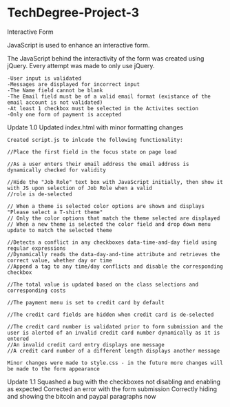# TechDegree-Project-3
 Interactive Form

JavaScript is used to enhance an interactive form.

The JavaScript behind the interactivity of the form was created using jQuery.  Every attempt was made to only use jQuery.
    
    -User input is validated
    -Messages are displayed for incorrect input
    -The Name field cannot be blank
    -The Email field must be of a valid email format (existance of the email account is not validated)
    -At least 1 checkbox must be selected in the Activites section
    -Only one form of payment is accepted

Update 1.0
    Updated index.html with minor formatting changes
    
    Created script.js to inlcude the following functionality:
    
    //Place the first field in the focus state on page load
    
    //As a user enters their email address the email address is dynamically checked for validity
    
    //Hide the "Job Role" text box with JavaScript initially, then show it with JS upon selection of Job Role when a valid
    //role is de-selected
    
    // When a theme is selected color options are shown and displays "Please select a T-shirt theme"
    // Only the color options that match the theme selected are displayed
    // When a new theme is selected the color field and drop down menu update to match the selected theme
    
    //Detects a conflict in any checkboxes data-time-and-day field using regular expressions
    //Dynamically reads the data-day-and-time attribute and retrieves the correct value, whether day or time
    //Append a tag to any time/day conflicts and disable the corresponding checkbox
    
    //The total value is updated based on the class selections and corresponding costs
    
    //The payment menu is set to credit card by default
    
    //The credit card fields are hidden when credit card is de-selected
    
    //The credit card number is validated prior to form submission and the user is alerted of an invalid credit card number dynamically as it is entered
    //An invalid credit card entry displays one message
    //A credit card number of a different length displays another message
    
    Minor changes were made to style.css - in the future more changes will be made to the form appearance

Update 1.1
    Squashed a bug with the checkboxes not disabling and enabling as expected
    Corrected an error with the form submission 
    Correctly hiding and showing the bitcoin and paypal paragraphs now